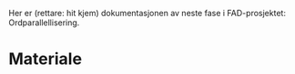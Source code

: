 Her er (rettare: hit kjem) dokumentasjonen av neste fase i FAD-prosjektet: Ordparallellisering.

# Materiale
